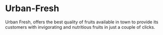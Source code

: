# Urban-Fresh
Urban Fresh, offers the best quality of fruits available in town to provide its customers with invigorating and nutritious fruits in just a couple of clicks.
